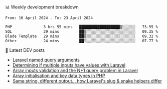 📊 Weekly development breakdown
<!--START_SECTION:waka-->

```txt
From: 16 April 2024 - To: 23 April 2024

PHP              3 hrs 55 mins   ██████████████████▒░░░░░░   73.55 %
SQL              29 mins         ██▒░░░░░░░░░░░░░░░░░░░░░░   09.35 %
Blade Template   29 mins         ██▒░░░░░░░░░░░░░░░░░░░░░░   09.32 %
Other            24 mins         ██░░░░░░░░░░░░░░░░░░░░░░░   07.77 %
```

<!--END_SECTION:waka-->

📕 Latest DEV posts
<!-- BLOG-POST-LIST:START -->
- [Laravel named query arguments](https://dev.to/michaelvickersuk/laravel-named-query-arguments-28kd)
- [Determining if multiple inputs have values with Laravel](https://dev.to/michaelvickersuk/determining-if-multiple-inputs-have-values-with-laravel-km6)
- [Array inputs validation and the N+1 query problem in Laravel](https://dev.to/michaelvickersuk/array-inputs-validation-and-the-n1-query-problem-in-laravel-2agb)
- [Array initialisation and key data types in PHP](https://dev.to/michaelvickersuk/array-initialisation-and-key-data-types-in-php-1e5b)
- [Same string, different output... how Laravel&#39;s slug &amp; snake helpers differ](https://dev.to/michaelvickersuk/same-string-different-output-how-laravels-slug-snake-helpers-differ-1ccj)
<!-- BLOG-POST-LIST:END -->
